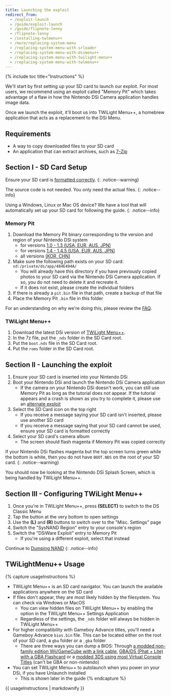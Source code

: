 ```yaml
---
title: Launching the exploit
redirect_from:
  - /exploit-launch
  - /guide/exploit-launch
  - /guide/flipnote-lenny
  - /flipnote-lenny
  - /installing-twlmenu++
  - /more/replacing-system-menu
  - /replacing-system-menu-with-srloader
  - /replacing-system-menu-with-dsimenu++
  - /replacing-system-menu-with-twilight-menu++
  - /replacing-system-menu-with-twlmenu++
---
```


{% include toc title="Instructions" %}

We'll start by first setting up your SD card to launch our exploit. For most users, we recommend using an exploit called "Memory Pit" which takes advantage of a flaw in how the Nintendo DSi Camera application handles image data.

Once we launch the exploit, it'll boot us into TWiLight Menu++, a homebrew application that acts as a replacement to the DSi Menu.

## Requirements
- A way to copy downloaded files to your SD card
- An application that can extract archives, such as [7-Zip](https://www.7-zip.org/)

## Section I - SD Card Setup
Ensure your SD card is [formatted correctly](sd-prep).
{: .notice--warning}

The source code is not needed. You only need the actual files.
{: .notice--info}

Using a Windows, Linux or Mac OS device? We have a tool that will automatically set up your SD card for following the guide.
{: .notice--info}

### Memory Pit
1. Download the Memory Pit binary corresponding to the version and region of your Nintendo DSi system
   - for versions [1.0 - 1.3 (USA, EUR, AUS, JPN)](https://github.com/emiyl/dsi.cfw.guide/raw/master/assets/files/memory_pit/256/pit.bin)
   - for versions [1.4 - 1.4.5 (USA, EUR, AUS, JPN)](https://github.com/emiyl/dsi.cfw.guide/raw/master/assets/files/memory_pit/768_1024/pit.bin)
   - all versions [(KOR, CHN)](https://github.com/emiyl/dsi.cfw.guide/raw/master/assets/files/memory_pit/256/pit.bin)
1. Make sure the following path exists on your SD card: `sd:/private/ds/app/484E494A/`
   - You will already have this directory if you have previously copied photos to your SD card via the Nintendo DSi Camera application. If so, you do not need to delete it and recreate it.
   - If it does not exist, please create the individual folders
1. If there is already a `pit.bin` file in that path, create a backup of that file
1. Place the Memory Pit `.bin` file in this folder

For an understanding on why we're doing this, please review the [FAQ](/faq#what-functionality-would-i-lose-by-modding-my-system).

### TWiLight Menu++
1. Download the latest DSi version of [TWiLight Menu++](https://github.com/DS-Homebrew/TWiLightMenu/releases).
1. In the 7z file, put the `_nds` folder in the SD Card root.
1. Put the `boot.nds` file in the SD Card root.
1. Put the `roms` folder in the SD Card root.

## Section II - Launching the exploit

1. Ensure your SD card is inserted into your Nintendo DSi
1. Boot your Nintendo DSi and launch the Nintendo DSi Camera application
   - If the camera on your Nintendo DSi doesn't work, you can still use Memory Pit as long as the tutorial does not appear. If the tutorial appears and a crash is shown as you try to complete it, please use an [alternate exploit](alternate-exploits)
1. Select the SD Card icon on the top right
   - If you receive a message saying your SD card isn't inserted, please use another SD card
   - If you receive a message saying that your SD card cannot be used, ensure your SD card is formatted correctly
1. Select your SD card's camera album
   - The screen should flash magenta if Memory Pit was copied correctly

If your Nintendo DSi flashes magenta but the top screen turns green while the bottom is white, then you do not have `BOOT.NDS` on the root of your SD card.
{: .notice--warning}

You should now be looking at the Nintendo DSi Splash Screen, which is being handled by TWiLight Menu++.

## Section III - Configuring TWiLight Menu++

1. Once you're in TWiLight Menu++, press **(SELECT)** to switch to the DS Classic Menu
1. Tap the button at the very bottom to open settings
1. Use the **(L)** and **(R)** buttons to switch over to the "Misc. Settings" page
1. Switch the "SysNAND Region" entry to your console's region
1. Switch the "DSiWare Exploit" entry to Memory Pit
   - If you're using a different exploit, select that instead

Continue to [Dumping NAND](dumping-nand)
{: .notice--info}

## TWiLightMenu++ Usage

{% capture usageInstructions %}
- TWiLight Menu++ is an SD card navigator. You can launch the available applications anywhere on the SD card
- If files don't appear, they are most likely hidden by the filesystem. You can check via Windows or MacOS
   - You can view hidden files on TWiLight Menu++ by enabling the option in the TWiLight Menu++ Settings Application
   - Regardless of the settings, the `_nds` folder will always be hidden in TWiLight Menu++
- For higher compatibility with Gameboy Advance titles, you'll need a Gameboy Advance `bios.bin` file. This can be located either on the root of your SD card, a `gba` folder or a `_gba` folder
   - There are three ways you can dump a BIOS: Through [a modded non-family edition Wii/GameCube with a link cable](https://github.com/FIX94/gba-link-cable-dumper), [GBA/DS (Phat + Lite) with a GBA Flashcard](https://glazedbelmont.github.io/gbabiosdump/#gameboy-advance-sp-micro-ds-ds-lite) or a [modded 3DS using most Virtual Console Titles](https://glazedbelmont.github.io/gbabiosdump/#virtual-console-title-from-a-3ds) (can't be GBA or non-nintendo)
- You can set TWiLight Menu++ to autolaunch when you power on your DSi, if you have Unlaunch installed
   - This is shown later in the guide
{% endcapture %}

<div class="notice--primary">{{ usageInstructions | markdownify }}</div>
